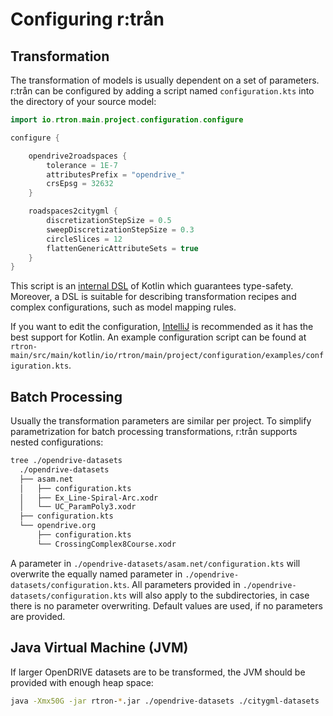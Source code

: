 ---
---

# Configuring r:trån



## Transformation

The transformation of models is usually dependent on a set of parameters.
r:trån can be configured by adding a script named ``configuration.kts`` into the directory of your source model:
```kotlin
import io.rtron.main.project.configuration.configure

configure {

    opendrive2roadspaces {
        tolerance = 1E-7
        attributesPrefix = "opendrive_"
        crsEpsg = 32632
    }

    roadspaces2citygml {
        discretizationStepSize = 0.5
        sweepDiscretizationStepSize = 0.3
        circleSlices = 12
        flattenGenericAttributeSets = true
    }
}
```
This script is an [internal DSL](https://en.wikipedia.org/wiki/Domain-specific_language) of Kotlin which guarantees type-safety.
Moreover, a DSL is suitable for describing transformation recipes and complex configurations, such as model mapping rules.

If you want to edit the configuration, [IntelliJ](https://www.jetbrains.com/idea/) is recommended as it has the best support for Kotlin.
An example configuration script can be found at ``rtron-main/src/main/kotlin/io/rtron/main/project/configuration/examples/configuration.kts``.


## Batch Processing

Usually the transformation parameters are similar per project.
To simplify parametrization for batch processing transformations, r:trån supports nested configurations:
```bash
tree ./opendrive-datasets 
  ./opendrive-datasets
  ├── asam.net
  │   ├── configuration.kts
  │   ├── Ex_Line-Spiral-Arc.xodr
  │   └── UC_ParamPoly3.xodr
  ├── configuration.kts
  └── opendrive.org
      ├── configuration.kts
      └── CrossingComplex8Course.xodr
```

A parameter in ``./opendrive-datasets/asam.net/configuration.kts`` will overwrite the equally named parameter in ``./opendrive-datasets/configuration.kts``.
All parameters provided in ``./opendrive-datasets/configuration.kts`` will also apply to the subdirectories, in case there is no parameter overwriting.
Default values are used, if no parameters are provided.

## Java Virtual Machine (JVM)

If larger OpenDRIVE datasets are to be transformed, the JVM should be provided with enough heap space:

```bash
java -Xmx50G -jar rtron-*.jar ./opendrive-datasets ./citygml-datasets
```
